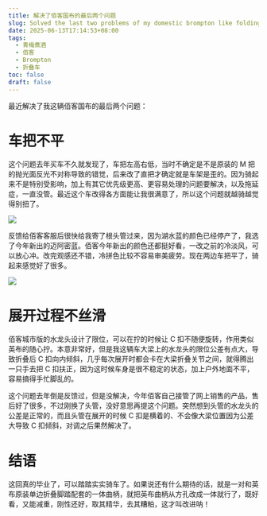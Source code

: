 ```yaml
---
title: 解决了佰客国布的最后两个问题
slug: Solved the last two problems of my domestic brompton like folding bike
date: 2025-06-13T17:14:53+08:00
tags:
  - 青梅煮酒
  - 佰客
  - Brompton
  - 折叠车
toc: false
draft: false
---
```

最近解决了我这辆佰客国布的最后两个问题：

# 车把不平

这个问题去年买车不久就发现了，车把左高右低，当时不确定是不是原装的 M 把的抛光面反光不对称导致的错觉，后来改了直把才确定就是车架是歪的。因为骑起来不是特别受影响，加上有其它优先级更高、更容易处理的问题要解决，以及拖延症，一直没管。最近这个车改得各方面能让我很满意了，所以这个问题就越骑越觉得别扭了。

![](https://raw.githubusercontent.com/xbot/image-hosting/master/blog/2025-06-13-20-38-33-DSC00291.jpeg)

反馈给佰客客服后很快给我寄了根头管过来，因为湖水蓝的颜色已经停产了，我选了今年新出的迈阿密蓝。佰客今年新出的颜色还都挺好看，一改之前的冷淡风，可以放心冲。改完观感还不错，冷拼色比较不容易审美疲劳。现在两边车把平了，骑起来感觉好了很多。

![](https://raw.githubusercontent.com/xbot/image-hosting/master/blog/2025-06-13-20-51-10-IMG_4797.jpeg)

# 展开过程不丝滑

佰客城市版的水龙头设计了限位，可以在拧的时候让 C 扣不随便旋转，作用类似英布的随心拧。本意非常好，但是我这辆车大梁上的水龙头的限位公差有点大，导致折叠后 C 扣向内倾斜，几乎每次展开时都会卡在大梁折叠关节之间，就得腾出一只手去把 C 扣扶正，因为这时候车身是很不稳定的状态，加上户外地面不平，容易搞得手忙脚乱的。

这个问题去年倒是反馈过，但是没解决，今年佰客自己接管了网上销售的产品，售后好了很多，不过刚换了头管，没好意思再提这个问题。突然想到头管的水龙头的公差是正常的，而且头管在展开的时候 C 扣是横着的、不会像大梁位置因为公差大导致 C 扣倾斜，对调之后果然解决了。

# 结语

这回真的毕业了，可以踏踏实实骑车了。如果说还有什么期待的话，就是一对和英布原装单边折叠脚踏配套的一体曲柄，就把英布曲柄从方孔改成一体就行了，既好看，又能减重，刚性还好，取其精华，去其糟粕，这才叫改进呐！
